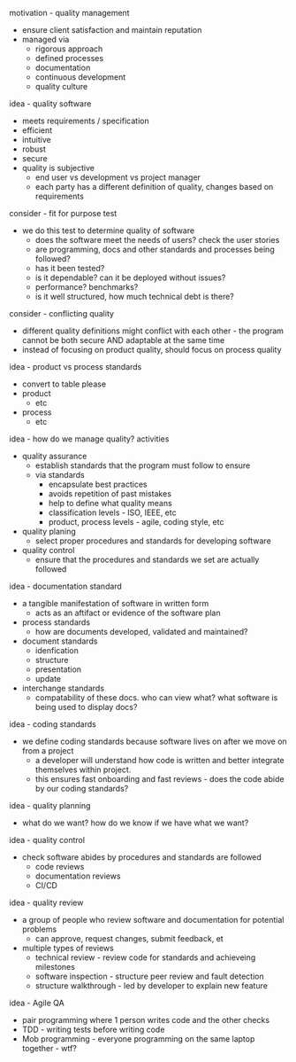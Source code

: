 motivation - quality management
- ensure client satisfaction and maintain reputation
- managed via
	- rigorous approach
	- defined processes
	- documentation
	- continuous development
	- quality culture

idea - quality software
- meets requirements / specification
- efficient
- intuitive
- robust
- secure
- quality is subjective
	- end user vs development vs project manager
	- each party has a different definition of quality, changes based on requirements

consider - fit for purpose test
- we do this test to determine quality of software
	- does the software meet the needs of users? check the user stories
	- are programming, docs and other standards and processes being followed?
	- has it been tested?
	- is it dependable? can it be deployed without issues?
	- performance? benchmarks?
	- is it well structured, how much technical debt is there?

consider - conflicting quality
- different quality definitions might conflict with each other - the program cannot be both secure AND adaptable at the same time
- instead of focusing on product quality, should focus on process quality

idea - product vs process standards
- convert to table please
- product
	- etc
- process
	- etc

idea - how do we manage quality? activities
- quality assurance
	- establish standards that the program must follow to ensure 
	- via standards
		- encapsulate best practices
		- avoids repetition of past mistakes
		- help to define what quality means 
		- classification levels - ISO, IEEE, etc
		- product, process levels - agile, coding style, etc
- quality planing
	- select proper procedures and standards for developing software
- quality control
	- ensure that the procedures and standards we set are actually followed 

idea - documentation standard
- a tangible manifestation of software in written form
	- acts as an aftifact or evidence of the software plan
- process standards
	- how are documents developed, validated and maintained?
- document standards
	- idenfication
	- structure
	- presentation
	- update
- interchange standards
	- compatability of these docs. who can view what? what software is being used to display docs?


idea - coding standards
- we define coding standards because software lives on after we move on from a project
	- a developer will understand how code is written and better integrate themselves within  project.
	- this ensures fast onboarding and fast reviews - does the code abide by our coding standards?

idea - quality planning
- what do we want? how do we know if we have what we want?

idea - quality control
- check software abides by procedures and standards are followed
	- code reviews
	- documentation reviews
	- CI/CD

idea - quality review
- a group of people who review software and documentation for potential problems
	- can approve, request changes, submit feedback, et
- multiple types of reviews
	- technical review - review code for standards and achieveing milestones
	- software inspection - structure peer review and fault detection
	- structure walkthrough - led by developer to explain new feature


idea - Agile QA
- pair programming where 1 person writes code and the other checks
- TDD - writing tests before writing code
- Mob programming - everyone programming on the same laptop together - wtf?